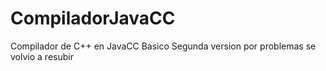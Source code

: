 # CompiladorJavaCC
Compilador de C++ en JavaCC Basico
Segunda version por problemas se volvio a resubir

